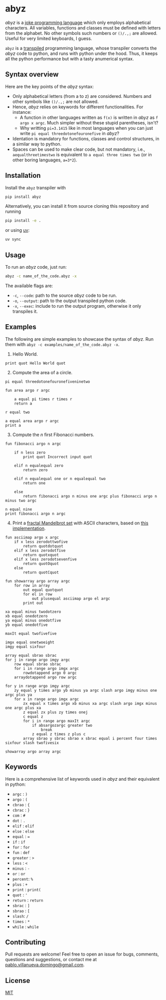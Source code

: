 # abyz

_abyz_ is a [joke programming language](https://esolangs.org/wiki/Joke_language_list) which only employs alphabetical characters. All variables, functions and classes must be defined with letters from the alphabet. No other symbols such numbers or `()/.,;` are allowed. Useful for very limited keyboards, I guess.

`abyz` is a [transpiled](https://en.wikipedia.org/wiki/Source-to-source_compiler) programming language, whose transpiler converts the _abyz_ code to python, and runs with python under the hood. Thus, it keeps all the python performance but with a tasty anumerical syntax.

## Syntax overview

Here are the key points of the _abyz_ syntax:

- Only alphabetical letters (from a to z) are considered. Numbers and other symbols like `()/.,;` are not allowed.
- Hence, _abyz_ relies on keywords for different functionalities. For instance:
  - A function in other languages written as `f(x)` is written in _abyz_ as `f argo x argc`. Much simpler without these stupid parentheses, isn't?
  - Why writting `pi=3.1415` like in most languages when you can just write `pi equal threedotonefouronefive` in _abyz_?
- Identation is mandatory for functions, classes and control structures, in a similar way to python.
- Spaces can be used to make clear code, but not mandatory, i.e., `aequalthreetimestwo` is equivalent to `a equal three times two` (or in other boring languages, `a=3*2`).

## Installation

Install the `abyz` transpiler with

```sh
pip install abyz
```

Alternatively, you can install it from source cloning this repository and running

```sh
pip install -e .
```

or using [uv](https://docs.astral.sh/uv/):

```sh
uv sync
```

## Usage

To run an _abyz_ code, just run:

```sh
abyz -c name_of_the_code.abyz -x
```

The available flags are:

- `-c`, `--code`: path to the source _abyz_ code to be run.
- `-o`, `--output`: path to the output transpiled python code.
- `-x`, `--exec`: include to run the output program, otherwise it only transpiles it.

## Examples

The following are simple examples to showcase the syntax of _abyz_. Run them with `abyz -c examples/name_of_the_code.abyz -x`.

1. Hello World.

```
print quot Hello World quot
```

2. Compute the area of a circle.

```
pi equal threedotonefouronefiveninetwo

fun area argo r argc

    a equal pi times r times r
    return a

r equal two

a equal area argo r argc
print a
```

3. Compute the _n_ first Fibonacci numbers.

```
fun fibonacci argo n argc

    if n less zero
        print quot Incorrect input quot

    elif n equalequal zero
        return zero

    elif n equalequal one or n equalequal two
        return one

    else
        return fibonacci argo n minus one argc plus fibonacci argo n minus two argc

n equal nine
print fibonacci argo n argc
```

4. Print a [fractal Mandelbrot set](https://en.wikipedia.org/wiki/Mandelbrot_set) with ASCII characters, based on [this implementation](https://gist.github.com/PabloVD/852c17c4ca4fb757f8fca25179fbd739).

```
fun asciimap argo x argc
    if x less zerodottwofive
        return quotdotquot
    elif x less zerodotfive
        return quotxquot
    elif x less zerodotsevenfive
        return quotOquot
    else
        return quotCquot

fun showarray argo array argc
    for row in array
        out equal quotquot
        for el in row
            out plusequal asciimap argo el argc
        print out

xa equal minus twodotzero
xb equal onedotzero
ya equal minus onedotfive
yb equal onedotfive

maxIt equal twofivefive

imgx equal onetwoeight
imgy equal sixfour

array equal sbrao sbrac
for j in range argo imgy argc
    row equal sbrao sbrac
    for i in range argo imgx argc
        rowdotappend argo 0 argc
    arraydotappend argo row argc

for y in range argo imgy argc
    zy equal y times argo yb minus ya argc slash argo imgy minus one argc plus ya
    for x in range argo imgx argc
        zx equal x times argo xb minus xa argc slash argo imgx minus one argc plus xa
        z equal zx plus zy times onej
        c equal z
        for i in range argo maxIt argc
            if absargozargc greater two
                break
            z equal z times z plus c
        array sbrao y sbrac sbrao x sbrac equal i percent four times sixfour slash twofivesix

showarray argo array argc
```

## Keywords

Here is a comprehensive list of keywords used in _abyz_ and their equivalent in python:

- `argc` : `)`
- `argo` : `(`
- `cbrao` : `{`
- `cbrac` : `}`
- `com` : `#`
- `dot` : `.`
- `elif` : `elif`
- `else` : `else`
- `equal` : `=`
- `if` : `if`
- `for` : `for`
- `fun` : `def`
- `greater` : `>`
- `less` : `<`
- `minus` : `-`
- `or` : `or`
- `percent`: `%`
- `plus` : `+`
- `print` : `print(`
- `quot` : `'`
- `return` : `return`
- `sbrac` : `]`
- `sbrao` : `[`
- `slash`: `/`
- `times` : `*`
- `while` : `while`

## Contributing

Pull requests are welcome! Feel free to open an issue for bugs, comments, questions and suggestions, or contact me at pablo.villanueva.domingo@gmail.com.

## License

[MIT](https://choosealicense.com/licenses/mit/)
